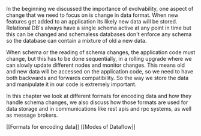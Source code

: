 In the beginning we discussed the importance of evolvability, one aspect of change that we need to focus on is change in data format. When new features get added to an application its likely new data will be stored. Relational DB's always have a single schema active at any point in time but this can be changed and schemaless databases don't enforce any schema so the database can contain a mixture of old a new data. 

When schema or the reading of schema changes, the application code must change, but this has to be done sequentially, in a rolling upgrade where we can slowly update different nodes and monitor changes. This means old and new data will be accessed on the application code, so we need to have both backwards and forwards compatibility. So the way we store the data and manipulate it in our code is extremely important. 

In this chapter we look at different formats for encoding data and how they handle schema changes, we also discuss how those formats are used for data storage and in communications like rest apis and rpc systems, as well as message brokers. 

[[Formats for encoding data]]
[[Modes of Dataflow]]
